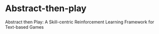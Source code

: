 # Abstract-then-play
Abstract then Play: A Skill-centric Reinforcement Learning Framework for Text-based Games
